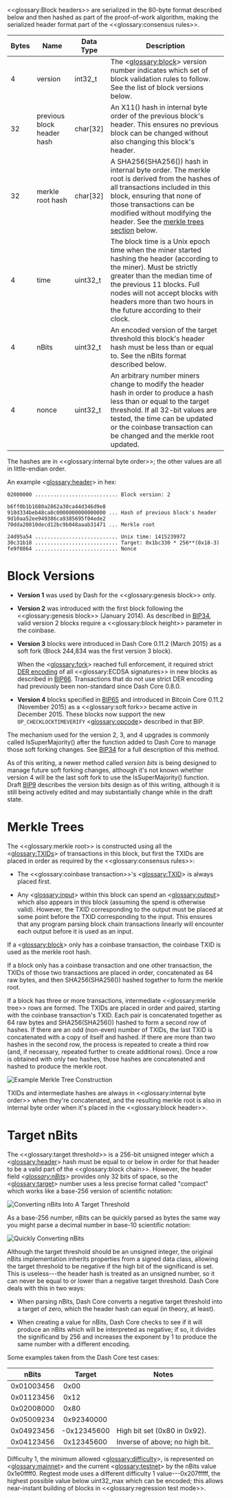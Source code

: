 <<glossary:Block headers>> are serialized in the 80-byte format described below and then hashed as part of the proof-of-work algorithm, making the serialized header format part of the <<glossary:consensus rules>>.

| Bytes | Name                | Data Type | Description
|-------|---------------------|-----------|----------------
| 4     | version             |  int32_t  | The <<glossary:block>> version number indicates which set of block validation rules to follow. See the list of block versions below.
| 32    | previous block header hash | char[32]  | An X11() hash in internal byte order of the previous block's header.  This ensures no previous block can be changed without also changing this block's header.
| 32    | merkle root hash    | char[32]  | A SHA256(SHA256()) hash in internal byte order. The merkle root is derived from the hashes of all transactions included in this block, ensuring that none of those transactions can be modified without modifying the header.  See the [merkle trees section](#merkle-trees) below.
| 4     | time                | uint32_t  | The block time is a Unix epoch time when the miner started hashing the header (according to the miner).  Must be strictly greater than the median time of the previous 11 blocks.  Full nodes will not accept blocks with headers more than two hours in the future according to their clock.
| 4     | nBits               | uint32_t  | An encoded version of the target threshold this block's header hash must be less than or equal to.  See the nBits format described below.
| 4     | nonce               | uint32_t  | An arbitrary number miners change to modify the header hash in order to produce a hash less than or equal to the target threshold.  If all 32-bit values are tested, the time can be updated or the coinbase transaction can be changed and the merkle root updated.

The hashes are in <<glossary:internal byte order>>; the other values are all in little-endian order.

An example <<glossary:header>> in hex:

``` text
02000000 ........................... Block version: 2

b6ff0b1b1680a2862a30ca44d346d9e8
910d334beb48ca0c0000000000000000 ... Hash of previous block's header
9d10aa52ee949386ca9385695f04ede2
70dda20810decd12bc9b048aaab31471 ... Merkle root

24d95a54 ........................... Unix time: 1415239972
30c31b18 ........................... Target: 0x1bc330 * 256**(0x18-3)
fe9f0864 ........................... Nonce
```

# Block Versions

* **Version 1** was used by Dash for the <<glossary:genesis block>> only.

* **Version 2** was introduced with the first block following the <<glossary:genesis block>> (January 2014). As described in [BIP34](https://github.com/bitcoin/bips/blob/master/bip-0034.mediawiki), valid version 2 blocks require a <<glossary:block height>> parameter in the coinbase.

* **Version 3** blocks were introduced in Dash Core 0.11.2 (March 2015) as a
  soft fork (Block 244,834 was the first version 3 block).

  When the <<glossary:fork>> reached full enforcement, it required strict [DER encoding](https://en.wikipedia.org/wiki/X.690#DER_encoding) of all <<glossary:ECDSA signatures>> in new blocks as described in [BIP66](https://github.com/bitcoin/bips/blob/master/bip-0066.mediawiki). Transactions that do not use strict DER encoding had previously been non-standard since Dash Core 0.8.0.

* **Version 4** blocks specified in [BIP65](https://github.com/bitcoin/bips/blob/master/bip-0065.mediawiki) and introduced in Bitcoin Core 0.11.2 (November 2015) as a <<glossary:soft fork>> became active in December 2015.  These blocks now support the new `OP_CHECKLOCKTIMEVERIFY` <<glossary:opcode>> described in that BIP.

The mechanism used for the version 2, 3, and 4 upgrades is commonly called IsSuperMajority() after the function added to Dash Core to manage those soft forking changes. See [BIP34](https://github.com/bitcoin/bips/blob/master/bip-0034.mediawiki) for a full description of this method.

As of this writing, a newer method called *version bits* is being designed to manage future soft forking changes, although it's not known whether version 4 will be the last soft fork to use the IsSuperMajority() function. Draft [BIP9](https://github.com/bitcoin/bips/blob/master/bip-0009.mediawiki) describes the version bits design as of this writing, although it is still being actively edited and may substantially change while in the draft state.

# Merkle Trees

The <<glossary:merkle root>> is constructed using all the <<glossary:TXIDs>> of transactions in this block, but first the TXIDs are placed in order as required by the <<glossary:consensus rules>>:

* The <<glossary:coinbase transaction>>'s <<glossary:TXID>> is always placed first.

* Any <<glossary:input>> within this block can spend an <<glossary:output>> which also appears in this block (assuming the spend is otherwise valid). However, the TXID corresponding to the output must be placed at some point before the TXID corresponding to the input. This ensures that any program parsing block chain transactions linearly will encounter each output before it is used as an input.

If a <<glossary:block>> only has a coinbase transaction, the coinbase TXID is used as the merkle root hash.

If a block only has a coinbase transaction and one other transaction, the TXIDs of those two transactions are placed in order, concatenated as 64 raw bytes, and then SHA256(SHA256()) hashed together to form the merkle root.

If a block has three or more transactions, intermediate <<glossary:merkle tree>> rows are formed. The TXIDs are placed in order and paired, starting with the coinbase transaction's TXID. Each pair is concatenated together as 64 raw bytes and SHA256(SHA256()) hashed to form a second row of hashes. If there are an odd (non-even) number of TXIDs, the last TXID is concatenated with a copy of itself and hashed. If there are more than two hashes in the second row, the process is repeated to create a third row (and, if necessary, repeated further to create additional rows). Once a row is obtained with only two hashes, those hashes are concatenated and hashed to produce the merkle root.

![Example Merkle Tree Construction](https://github.com/dash-docs/dash-docs/raw/master/img/dev/en-merkle-tree-construction.png)

TXIDs and intermediate hashes are always in <<glossary:internal byte order>> when they're concatenated, and the resulting merkle root is also in internal byte order when it's placed in the <<glossary:block header>>.

# Target nBits

The <<glossary:target threshold>> is a 256-bit unsigned integer which a <<glossary:header>> hash must be equal to or below in order for that header to be a valid part of the <<glossary:block chain>>. However, the header field *<<glossary:nBits>>* provides only 32 bits of space, so the <<glossary:target>> number uses a less precise format called "compact" which works like a base-256 version of scientific notation:

![Converting nBits Into A Target Threshold](https://github.com/dash-docs/dash-docs/raw/master/img/dev/en-nbits-overview.png)

As a base-256 number, nBits can be quickly parsed as bytes the same way you might parse a decimal number in base-10 scientific notation:

![Quickly Converting nBits](https://github.com/dash-docs/dash-docs/raw/master/img/dev/en-nbits-quick-parse.png)

Although the target threshold should be an unsigned integer, the original nBits implementation inherits properties from a signed data class, allowing the target threshold to be negative if the high bit of the significand is set. This is useless---the header hash is treated as an unsigned number, so it can never be equal to or lower than a negative target threshold. Dash Core deals with this in two ways:

* When parsing nBits, Dash Core converts a negative target threshold into a target of zero, which the header hash can equal (in theory, at least).

* When creating a value for nBits, Dash Core checks to see if it will produce an nBits which will be interpreted as negative; if so, it divides the significand by 256 and increases the exponent by 1 to   produce the same number with a different encoding.

Some examples taken from the Dash Core test cases:

| nBits      |  Target          | Notes
|------------|------------------|----------------
| 0x01003456 | &nbsp;0x00       |
| 0x01123456 | &nbsp;0x12       |
| 0x02008000 | &nbsp;0x80       |
| 0x05009234 | &nbsp;0x92340000 |
| 0x04923456 | -0x12345600      | High bit set (0x80 in 0x92).
| 0x04123456 | &nbsp;0x12345600 | Inverse of above; no high bit.

Difficulty 1, the minimum allowed <<glossary:difficulty>>, is represented on <<glossary:mainnet>> and the current <<glossary:testnet>> by the nBits value 0x1e0ffff0. Regtest mode uses a different difficulty 1 value---0x207fffff, the highest possible value below uint32_max which can be encoded; this allows near-instant building of blocks in <<glossary:regression test mode>>.